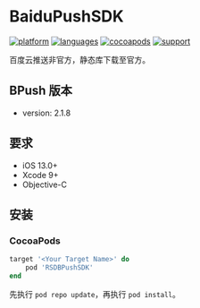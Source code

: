 # BaiduPushSDK

[![platform](https://img.shields.io/badge/platform-iOS-blue.svg?style=plastic)](#)
[![languages](https://img.shields.io/badge/language-objective--c-blue.svg)](#) 
[![cocoapods](https://img.shields.io/badge/cocoapods-supported-4BC51D.svg?style=plastic)](https://cocoapods.org/pods/RSDBPushSDK)
[![support](https://img.shields.io/badge/support-ios%2013%2B-orange.svg)](#) 

百度云推送非官方，静态库下载至官方。

## BPush 版本
- version: 2.1.8

## 要求

- iOS 13.0+
- Xcode 9+
- Objective-C

## 安装
### CocoaPods

```ruby
target '<Your Target Name>' do
    pod 'RSDBPushSDK'
end
```
先执行 `pod repo update`，再执行 `pod install`。
